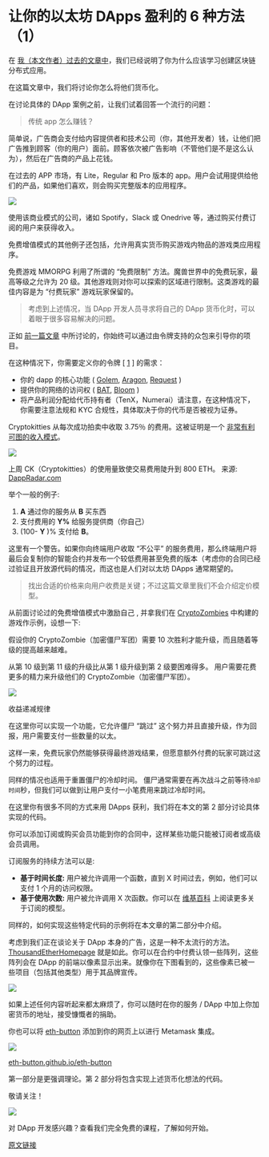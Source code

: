 # 让你的以太坊 DApps 盈利的 6 种方法（1）

在 [我（本文作者）过去的文章中](https://medium.com/loom-network/why-you-should-learn-to-build-blockchain-apps-be9a92e8d08e)，我们已经说明了你为什么应该学习创建区块链分布式应用。

在这篇文章中，我们将讨论你怎么将他们货币化。

在讨论具体的 DApp 案例之前，让我们试着回答一个流行的问题：

> 传统 app 怎么赚钱？

简单说，广告商会支付给内容提供者和技术公司（你，其他开发者）钱，让他们把广告推到顾客（你的用户）面前。顾客依次被广告影响（不管他们是不是这么认为），然后在广告商的产品上花钱。

在过去的 APP 市场，有 Lite，Regular 和 Pro 版本的 app。用户会试用提供给他们的产品，如果他们喜欢，则会购买完整版本的应用程序。

![](https://i.imgur.com/SUZR9rP.png)

使用该商业模式的公司，诸如 Spotify，Slack 或 Onedrive 等，通过购买付费订阅的用户来获得收入。

免费增值模式的其他例子还包括，允许用真实货币购买游戏内物品的游戏类应用程序。

免费游戏 MMORPG 利用了所谓的 “免费限制” 方法。魔兽世界中的免费玩家，最高等级之允许为 20 级。其他游戏则对你可以探索的区域进行限制。这类游戏的最佳内容是为 “付费玩家” 游戏玩家保留的。

> 考虑到上述情况，当 DApp 开发人员寻求将自己的 DApp 货币化时，可以着眼于很多容易解决的问题。

正如 [前一篇文章](https://medium.com/loom-network/why-you-should-learn-to-build-blockchain-apps-be9a92e8d08e) 中所讨论的，你始终可以通过由令牌支持的众包来引导你的项目。

在这种情况下，你需要定义你的令牌 [ [1](https://medium.com/@mrdavey/good-discussion-and-question-2446e3827de2) ] 的需求：

* 你的 dapp 的核心功能 ( [Golem](https://golem.network/), [Aragon](https://aragon.one/), [Request](https://request.network/) )
* 提供你的网络的访问权 ( [BAT](https://basicattentiontoken.org/), [Bloom](https://hellobloom.io/) )
* 将产品利润分配给代币持有者（TenX，Numerai）请注意，在这种情况下，你需要注意法规和 KYC 合规性，具体取决于你的代币是否被视为证券。

Cryptokitties 从每次成功拍卖中收取 3.75％ 的费用。这被证明是一个 [非常有利可图的收入模式](https://medium.com/@codetractio/a-look-into-cryptokitties-revenue-model-6466b705a998)。

![](https://i.imgur.com/Z4HZHLa.png)

上周 CK（Cryptokitties）的使用量致使交易费用陡升到 800 ETH。 来源: [DappRadar.com](https://dappradar.com/)

举个一般的例子:

1. **A** 通过你的服务从 **B** 买东西
2. 支付费用的 **Y%** 给服务提供商（你自己）  
3. (100- **Y** )% 支付给 **B**。

这里有一个警告。如果你向终端用户收取 “不公平” 的服务费用，那么终端用户将最后会复制你的智能合约并发布一个较低费用甚至免费的版本（考虑你的合同已经过验证且开放源代码的情况，而这也是人们对以太坊 DApps 通常期望的。

> 找出合适的价格来向用户收费是关键；不过这篇文章里我们不会介绍定价模型。

从前面讨论过的免费增值模式中激励自己 , 并拿我们在 [CryptoZombies](https://cryptozombies.io/) 中构建的游戏作示例，设想一下:

假设你的 CryptoZombie（加密僵尸军团）需要 10 次胜利才能升级，而且随着等级的提高越来越难。

从第 10 级到第 11 级的升级比从第 1 级升级到第 2 级要困难得多。 用户需要花费更多的精力来升级他们的 CryptoZombie（加密僵尸军团）。

![](https://i.imgur.com/z7Rewob.png)

收益递减规律

在这里你可以实现一个功能，它允许僵尸 “跳过” 这个努力并且直接升级，作为回报，用户需要支付一些数量的以太。

这样一来，免费玩家仍然能够获得最终游戏结果，但愿意额外付费的玩家可跳过这个努力的过程。

同样的情况也适用于重置僵尸的冷却时间。 僵尸通常需要在再次战斗之前等待`冷却时间`秒，但我们可以做到让用户支付一小笔费用来跳过冷却时间。

在这里你有很多不同的方式来用 DApps 获利，我们将在本文的第 2 部分讨论具体实现的代码。

你可以添加订阅或购买会员功能到你的合同中，这样某些功能只能被订阅者或高级会员调用。

订阅服务的持续方法可以是:

* **基于时间长度:** 用户被允许调用一个函数，直到 X 时间过去，例如，他们可以支付 1 个月的访问权限。
* **基于使用次数:** 用户被允许调用 X 次函数。你可以在 [维基百科](https://en.wikipedia.org/wiki/Subscription_business_model) 上阅读更多关于订阅的模型。

同样的，如何实现这些特定代码的示例将在本文章的第二部分中介绍。

考虑到我们正在谈论关于 DApp 本身的广告，这是一种不太流行的方法。[ThousandEtherHomepage](http://thousandetherhomepage.com/) 就是如此。你可以在合约中付费认领一些阵列，这些阵列会在 DApp 的前端以像素显示出来。就像你在下图看到的，这些像素已被一些项目（包括其他类型）用于其品牌宣传。

![](https://i.imgur.com/fYNqkJi.png)

如果上述任何内容听起来都太麻烦了，你可以随时在你的服务 / DApp 中加上你加密货币的地址，接受慷慨者的捐助。

你也可以将 [eth-button](https://eth-button.github.io/eth-button/) 添加到你的网页上以进行 Metamask 集成。

![](https://i.imgur.com/hS3Kocb.png)

[eth-button.github.io/eth-button](http://eth-button.github.io/eth-button)

第一部分是更强调理论。第 2 部分将包含实现上述货币化想法的代码。

敬请关注！

![](https://i.imgur.com/eTXoU5g.gifv)

对 DApp 开发感兴趣？查看我们完全免费的课程，了解如何开始。

[原文链接](https://medium.com/loom-network/6-ways-to-monetize-your-ethereum-dapps-part-1-28e9bb18f87e)